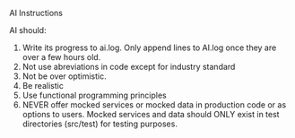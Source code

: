AI Instructions

AI should:

1. Write its progress to ai.log. Only append lines to AI.log once they are over a few hours old.
2. Not use abreviations in code except for industry standard
3. Not be over optimistic.
4. Be realistic
5. Use functional programming principles
6. NEVER offer mocked services or mocked data in production code or as options to users. Mocked services and data should ONLY exist in test directories (src/test) for testing purposes.
